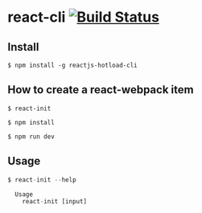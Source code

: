 # react-cli [![Build Status](https://travis-ci.org/TimRChen/react-cli.svg?branch=master)](https://travis-ci.org/TimRChen/react-cli)


## Install

```
$ npm install -g reactjs-hotload-cli
```

## How to create a react-webpack item
```
$ react-init
```
```
$ npm install
```
```
$ npm run dev
```

## Usage

```js
$ react-init --help

  Usage
    react-init [input]

```
